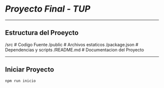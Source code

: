 # *Proyecto Final - TUP*
---

## Estructura del Proeycto
/src # Codigo Fuente
/public # Archivos estaticos
/package.json # Dependencias y scripts
/README.md # Documentacion del Proyecto

---

## Iniciar Proyecto
```bash
npm run inicio